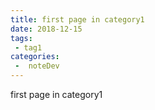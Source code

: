 ```yaml
---
title: first page in category1
date: 2018-12-15
tags:
 - tag1
categories:
 -  noteDev
---
```


first page in category1
